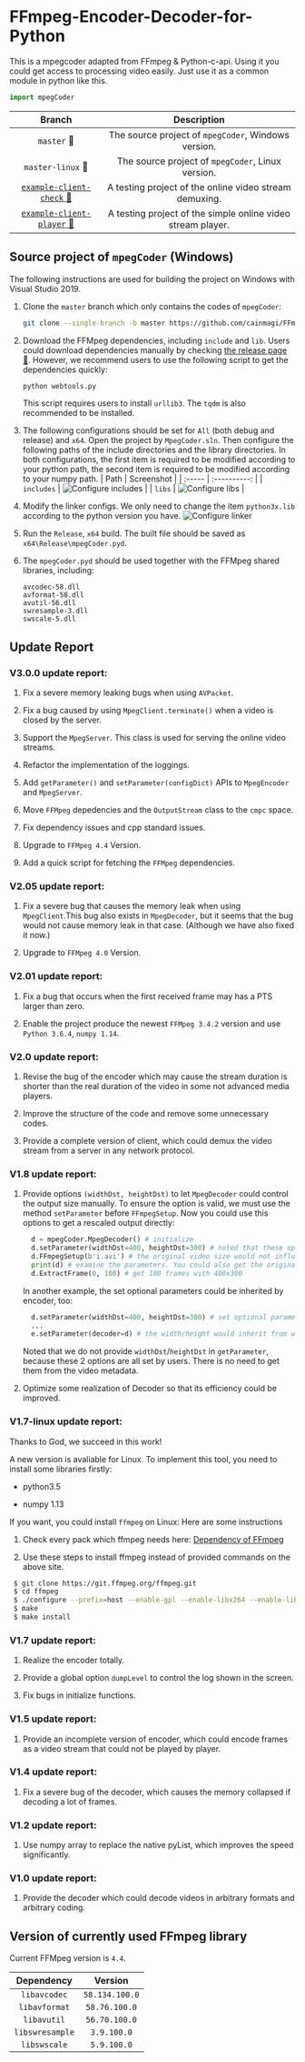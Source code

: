 # FFmpeg-Encoder-Decoder-for-Python

This is a mpegcoder adapted from FFmpeg & Python-c-api. Using it you could get access to processing video easily. Just use it as a common module in python like this.

```python
import mpegCoder
```

|     Branch      |  Description  |
| :-------------: | :-----------: |
| `master` :link: | The source project of `mpegCoder`, Windows version. |
| `master-linux` :link: | The source project of `mpegCoder`, Linux version. |
| [`example-client-check` :link:][exp1] | A testing project of the online video stream demuxing. |
| [`example-client-player` :link:][exp2] | A testing project of the simple online video stream player. |

## Source project of `mpegCoder` (Windows)

The following instructions are used for building the project on Windows with Visual Studio 2019.

1. Clone the `master` branch which only contains the codes of `mpegCoder`:

    ```bash
    git clone --single-branch -b master https://github.com/cainmagi/FFmpeg-Encoder-Decoder-for-Python.git
    ```

2. Download the FFMpeg dependencies, including `include` and `lib`. Users could download dependencies manually by checking [the release page :link:](https://github.com/cainmagi/FFmpeg-Encoder-Decoder-for-Python/releases/tag/deps-3.0.0). However, we recommend users to use the following script to get the dependencies quickly:

    ```bash
    python webtools.py
    ```

    This script requires users to install `urllib3`. The `tqdm` is also recommended to be installed.

3. The following configurations should be set for `All` (both debug and release) and `x64`. Open the project by `MpegCoder.sln`. Then configure the following paths of the include directories and the library directories. In both configurations, the first item is required to be modified according to your python path, the second item is required to be modified according to your numpy path.
    |  Path  |  Screenshot  |
    | :----- | :----------: |
    | `includes` | ![Configure includes](./display/config-include.png) |
    | `libs` | ![Configure libs](./display/config-include.png) |

4. Modify the linker configs. We only need to change the item `python3x.lib` according to the python version you have.
    ![Configure linker](./display/config-linker.png)

5. Run the `Release`, `x64` build. The built file should be saved as `x64\Release\mpegCoder.pyd`.

6. The `mpegCoder.pyd` should be used together with the FFMpeg shared libraries, including:
    ```shell
    avcodec-58.dll
    avformat-58.dll
    avutil-56.dll
    swresample-3.dll
    swscale-5.dll
    ```

## Update Report

### V3.0.0 update report:

1. Fix a severe memory leaking bugs when using `AVPacket`.

2. Fix a bug caused by using `MpegClient.terminate()` when a video is closed by the server.

3. Support the `MpegServer`. This class is used for serving the online video streams.

4. Refactor the implementation of the loggings.

5. Add `getParameter()` and `setParameter(configDict)` APIs to `MpegEncoder` and `MpegServer`.

6. Move `FFMpeg` depedencies and the `OutputStream` class to the `cmpc` space.

7. Fix dependency issues and cpp standard issues.

8. Upgrade to `FFMpeg 4.4` Version.

9. Add a quick script for fetching the `FFMpeg` dependencies.

### V2.05 update report:

1. Fix a severe bug that causes the memory leak when using `MpegClient`.This bug also exists in `MpegDecoder`, but it seems that the bug would not cause memory leak in that case. (Although we have also fixed it now.)

2. Upgrade to `FFMpeg 4.0` Version.

### V2.01 update report:

1. Fix a bug that occurs when the first received frame may has a PTS larger than zero.

2. Enable the project produce the newest `FFMpeg 3.4.2` version and use `Python 3.6.4`, `numpy 1.14`. 

### V2.0 update report:

1. Revise the bug of the encoder which may cause the stream duration is shorter than the real duration of the video in some not advanced media players.

2. Improve the structure of the code and remove some unnecessary codes.

3. Provide a complete version of client, which could demux the video stream from a server in any network protocol.

### V1.8 update report:

1. Provide options `(widthDst, heightDst)` to let `MpegDecoder` could control the output size manually. To ensure the option is valid, we must use the method `setParameter` before `FFmpegSetup`. Now you could use this options to get a rescaled output directly:

    ```python
      d = mpegCoder.MpegDecoder() # initialize
      d.setParameter(widthDst=400, heightDst=300) # noted that these options must be set before 'FFmpegSetup'! 
      d.FFmpegSetup(b'i.avi') # the original video size would not influence the output
      print(d) # examine the parameters. You could also get the original video size by 'getParameter'
      d.ExtractFrame(0, 100) # get 100 frames with 400x300
    ```

    In another example, the set optional parameters could be inherited by encoder, too:

    ```python
      d.setParameter(widthDst=400, heightDst=300) # set optional parameters
      ...
      e.setParameter(decoder=d) # the width/height would inherit from widthDst/heightDst rather than original width/height of the decoder.
    ```

    Noted that we do not provide `widthDst`/`heightDst` in `getParameter`, because these 2 options are all set by users. There is no need to get them from the video metadata. 

2. Optimize some realization of Decoder so that its efficiency could be improved.

### V1.7-linux update report:

Thanks to God, we succeed in this work!

A new version is avaliable for Linux. To implement this tool, you need to install some libraries firstly:

* python3.5

* numpy 1.13

If you want, you could install `ffmpeg` on Linux: Here are some instructions

1. Check every pack which ffmpeg needs here: [Dependency of FFmpeg](https://trac.ffmpeg.org/wiki/CompilationGuide/Ubuntu "Dependency of FFmpeg")

2. Use these steps to install ffmpeg instead of provided commands on the above site.

```Bash
 $ git clone https://git.ffmpeg.org/ffmpeg.git
 $ cd ffmpeg
 $ ./configure --prefix=host --enable-gpl --enable-libx264 --enable-libx265 --enable-shared --disable-static --disable-doc
 $ make
 $ make install
```

### V1.7 update report:

1. Realize the encoder totally.

2. Provide a global option `dumpLevel` to control the log shown in the screen.

3. Fix bugs in initialize functions.

### V1.5 update report:

1. Provide an incomplete version of encoder, which could encode frames as a video stream that could not be played by player.
 
### V1.4 update report:

1. Fix a severe bug of the decoder, which causes the memory collapsed if decoding a lot of frames.
 
### V1.2 update report:

1. Use numpy array to replace the native pyList, which improves the speed  significantly.
 
### V1.0 update report:
1. Provide the decoder which could decode videos in arbitrary formats and arbitrary coding.
 
## Version of currently used FFmpeg library

Current FFMpeg version is `4.4`.

|   Dependency    |    Version     |
| :-------------: | :------------: |
| `libavcodec`    | `58.134.100.0` |
| `libavformat`   | `58.76.100.0`  |
| `libavutil`     | `56.70.100.0`  |
| `libswresample` | `3.9.100.0`    |
| `libswscale`    | `5.9.100.0`    |

[exp1]:https://github.com/cainmagi/FFmpeg-Encoder-Decoder-for-Python/tree/example-client-check "check the client"
[exp2]:https://github.com/cainmagi/FFmpeg-Encoder-Decoder-for-Python/tree/example-client-player "client with player"
